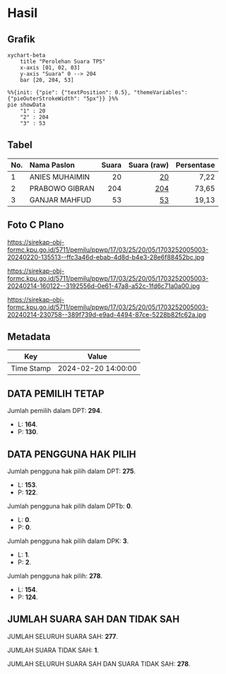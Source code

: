 # Hasil

## Grafik

```mermaid
xychart-beta
    title "Perolehan Suara TPS"
    x-axis [01, 02, 03]
    y-axis "Suara" 0 --> 204
    bar [20, 204, 53]
```

```mermaid
%%{init: {"pie": {"textPosition": 0.5}, "themeVariables": {"pieOuterStrokeWidth": "5px"}} }%%
pie showData
    "1" : 20
    "2" : 204
    "3" : 53
```

## Tabel

| No. | Nama Paslon    | Suara | Suara (raw) | Persentase |
|:--- |:-------------- | -----:| -----------:| ----------:|
| 1   | ANIES MUHAIMIN | 20    | [20][p-1]   | 7,22       |
| 2   | PRABOWO GIBRAN | 204   | [204][p-2]  | 73,65      |
| 3   | GANJAR MAHFUD  | 53    | [53][p-3]   | 19,13      |


[p-1]: https://github.com/gigit-pemilu/pemilu-2024-17-bengkulu/blob/main/pilpres/hitung-suara/sub/17-bengkulu/sub/03-bengkulu-utara/sub/25-marga-sakti-sebelat/sub/2005-suka-baru/sub/003-tps/sub/paslon-1.txt
[p-2]: https://github.com/gigit-pemilu/pemilu-2024-17-bengkulu/blob/main/pilpres/hitung-suara/sub/17-bengkulu/sub/03-bengkulu-utara/sub/25-marga-sakti-sebelat/sub/2005-suka-baru/sub/003-tps/sub/paslon-2.txt
[p-3]: https://github.com/gigit-pemilu/pemilu-2024-17-bengkulu/blob/main/pilpres/hitung-suara/sub/17-bengkulu/sub/03-bengkulu-utara/sub/25-marga-sakti-sebelat/sub/2005-suka-baru/sub/003-tps/sub/paslon-3.txt

## Foto C Plano

https://sirekap-obj-formc.kpu.go.id/5711/pemilu/ppwp/17/03/25/20/05/1703252005003-20240220-135513--ffc3a46d-ebab-4d8d-b4e3-28e6f88452bc.jpg

https://sirekap-obj-formc.kpu.go.id/5711/pemilu/ppwp/17/03/25/20/05/1703252005003-20240214-160122--3192556d-0e61-47a8-a52c-1fd6c71a0a00.jpg

https://sirekap-obj-formc.kpu.go.id/5711/pemilu/ppwp/17/03/25/20/05/1703252005003-20240214-230758--389f739d-e9ad-4494-87ce-5228b82fc62a.jpg


## Metadata

| Key        | Value               |
| ---------- | ------------------- |
| Time Stamp | 2024-02-20 14:00:00 |


## DATA PEMILIH TETAP

Jumlah pemilih dalam DPT: **294**.
 * L: **164**.
 * P: **130**.

## DATA PENGGUNA HAK PILIH

Jumlah pengguna hak pilih dalam DPT: **275**.
 * L: **153**.
 * P: **122**.

Jumlah pengguna hak pilih dalam DPTb: **0**.
 * L: **0**.
 * P: **0**.

Jumlah pengguna hak pilih dalam DPK: **3**.
 * L: **1**.
 * P: **2**.

Jumlah pengguna hak pilih: **278**.
 * L: **154**.
 * P: **124**.

## JUMLAH SUARA SAH DAN TIDAK SAH

JUMLAH SELURUH SUARA SAH: **277**.

JUMLAH SUARA TIDAK SAH: **1**.

JUMLAH SELURUH SUARA SAH DAN SUARA TIDAK SAH: **278**.


